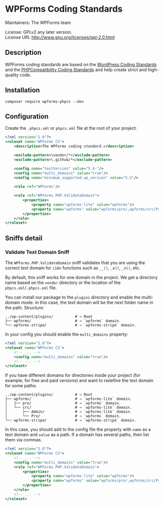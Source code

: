 # WPForms Coding Standards

Maintainers: The WPForms team

License: GPLv2 any later version.<br/>
License URI: http://www.gnu.org/licenses/gpl-2.0.html

## Description

WPForms coding standards are based on the [WordPress Coding Standards](https://github.com/WordPress/WordPress-Coding-Standards) and the [PHPCompatibility Coding Standards](https://github.com/PHPCompatibility/PHPCompatibility) and help create strict and high-quality code.

## Installation

```
composer require wpforms-phpcs --dev
```

## Configuration

Create the `.phpcs.xml` or `phpcs.xml` file at the root of your project:

```xml
<?xml version="1.0"?>
<ruleset name="WPForms CS">
	<description>The WPForms coding standard.</description>

	<exclude-pattern>\vendor/*</exclude-pattern>
	<exclude-pattern>\.github/*</exclude-pattern>

	<config name="testVersion" value="5.6-"/>
	<config name="multi_domains" value="true"/>
	<config name="minimum_supported_wp_version" value="5.2"/>
    
	<rule ref="WPForms"/>

	<rule ref="WPForms.PHP.ValidateDomain">
		<properties>
			<property name="wpforms-lite" value="wpforms"/>
			<property name="wpforms" value="wpforms/pro/,wpforms/src/Pro/"/>
		</properties>
	</rule>
</ruleset>
```

## Sniffs detail

### Validate Text Domain Sniff

The `WPForms.PHP.ValidateDomain` sniff validates that you are using the correct text domain for `i18n` functions such as `__()`, `_e()`, `_n()`, etc.

By default, this sniff works for one domain in the project. We get a directory name based on the `vendor` directory or the location of the `phpcs.xml`/`.phpcs.xml` file.

You can install our package to the `plugins` directory and enable the multi-domain mode. in this case, the text domain will be the next folder name in the path. Structure:

```
../wp-content/plugins/          # → Root
├── wpforms/                    # → `wpforms` domain.
└── wpforms-stripe/             # → `wpforms-stripe` domain.
```

In your config you should enable the `multi_domains` property:

```xml
<?xml version="1.0"?>
<ruleset name="WPForms CS">
	<!-- ... -->
	<config name="multi_domains" value="true"/>
	<!-- ... -->
</ruleset>
```

If you have different domains for directories inside your project (for example, for free and paid versions) and want to redefine the text domain for some paths:
```
../wp-content/plugins/          # → Root
├── wpforms/                    # → `wpforms-lite` domain.
│   ├── pro/                    # → `wpforms` domain.
│   └── src/                    # → `wpforms-lite` domain.
│       ├── Admin/              # → `wpforms-lite` domain.
│       └── Pro/                # → `wpforms` domain.
└── wpforms-stripe/             # → `wpforms-stripe` domain.
```

In this case, you should add to the config file the property with `name` as a text domain and `value` as a path. If a domain has several paths, then list them via commas.

```xml
<?xml version="1.0"?>
<ruleset name="WPForms CS">
	<!-- ... -->
	<config name="multi_domains" value="true"/>
	<rule ref="WPForms.PHP.ValidateDomain">
		<properties>
			<property name="wpforms-lite" value="wpforms"/>
			<property name="wpforms" value="wpforms/pro/,wpforms/src/Pro/"/>
		</properties>
	</rule>
	<!-- ... -->
</ruleset>
```
